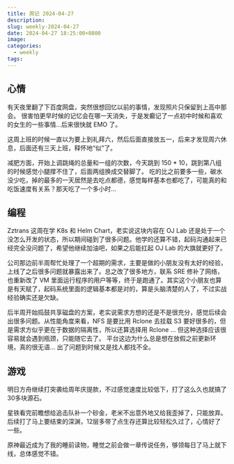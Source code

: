 ```yaml
---
title: 周记 2024-04-27
description: 
slug: weekly-2024-04-27
date: 2024-04-27 18:25:00+0800
image: 
categories:
  - weekly
tags:
---
```


## 心情

有天夜里翻了下百度网盘，突然很想回忆以前的事情，发现照片只保留到上高中那会。
很害怕更早时候的记忆会在哪一天消失，于是发癫记了一点初中时候和喜欢的女生的一些事情...后来很快就 EMO 了。

这周上班的时候一直以为要上到礼拜六，然后后面直接放五一，后来才发现周六休息，后面还有三天上班，释怀地“似”了。

减肥方面，开始上调跳绳的总量和一组的次数，今天跳到 150 * 10，跳到第八组的时候感觉小腿撑不住了，后面两组换成交替脚了。
吃的比之前要多一些，碳水没少吃，掉的最多的一天居然是去吃点都德，感觉每样基本也都吃了，可能真的和吃饭速度有关系？那天吃了一个多小时...

## 编程

Zztrans 这周在学 K8s 和 Helm Chart，老实说这块内容在 OJ Lab 还是处于一个没怎么开发的状态，所以期间碰到了很多问题。他学的还算不错，起码沟通起来已经完全没问题了，希望他继续加油吧，如果之后能扛起 OJ Lab 的大旗就更好了。

公司那边前半周帮忙处理了一个超期的需求，主要是做的小朋友没有太好的经验，上线了之后很多问题就暴露出来了。总之改了很多地方，联系 SRE 修补了网络，也重新改了 VM 里面运行程序的用户等等，终于是跑通了。其实这个小朋友也算是有天赋了，起码系统里面的逻辑基本都是对的，算是头脑清楚的人了，不过实战经验确实还是欠缺。

后半周开始捣鼓共享磁盘的方案，老实说需求方想的还是不是很充分，感觉后续会出很多问题。从性能角度来看，NFS 是要比用 Rclone 去挂载 S3 要好很多的，但是需求方似乎更在于数据的隔离性，所以还算选择用 Rclone ... 但这种选择应该很容易就会遇到瓶颈，只能随它去了。
平台这边为什么总是想在放假之前更新环境，真的很无语... 出了问题到时候又是找人都找不全。

## 游戏

明日方舟继续打突袭给周年庆提款，不过感觉速度比较低下，打了这么久也就搞了30多块源石。

星铁看完前瞻想给追击队补一个砂金，老米不出意外地又给我歪掉了，只能放弃。后续打了马上要结束的深渊，12层多带了点生存还算比较轻松久过了，心情好了一些。

原神最近成为了我的睡前读物，睡觉之前会做一章传说任务，够领每日了马上就下线，总体感觉不错。
